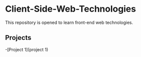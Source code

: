 # Client-Side-Web-Technologies
This repository is opened to learn front-end web technologies.

## Projects
-[Project 1](project 1)
